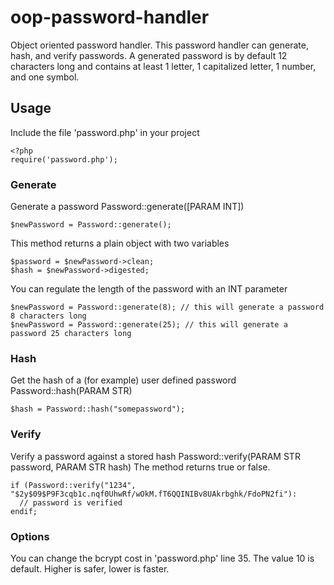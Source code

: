 # oop-password-handler
Object oriented password handler.
This password handler can generate, hash, and verify passwords.
A generated password is by default 12 characters long and contains at least 1 letter, 1 capitalized letter, 1 number, and one symbol.

## Usage
Include the file 'password.php' in your project
 ```
<?php
require('password.php');
```
### Generate
Generate a password
Password::generate([PARAM INT])
```
$newPassword = Password::generate();
```
This method returns a plain object with two variables
```
$password = $newPassword->clean;
$hash = $newPassword->digested;
```
You can regulate the length of the password with an INT parameter
```
$newPassword = Password::generate(8); // this will generate a password 8 characters long
$newPassword = Password::generate(25); // this will generate a password 25 characters long
```
### Hash
Get the hash of a (for example) user defined password
Password::hash(PARAM STR)
```
$hash = Password::hash("somepassword");
```
### Verify
Verify a password against a stored hash
Password::verify(PARAM STR password, PARAM STR hash)
The method returns true or false.
```
if (Password::verify("1234", "$2y$09$P9F3cqb1c.nqf0UhwRf/wOkM.fT6QQINIBv8UAkrbghk/FdoPN2fi"):
  // password is verified
endif;
```
### Options
You can change the bcrypt cost in 'password.php' line 35.
The value 10 is default. Higher is safer, lower is faster.
